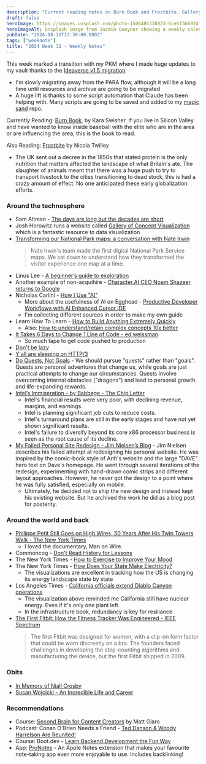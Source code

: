 ```yaml
---
description: "Current reading notes on Burn Book and Frostbite. Gallery of concept visualizations, transforming national park maps, how others use AI, doing quests, not goals, Intel’s Immiseration, going back on the high wire, and the first fitbit."
draft: false
heroImage: https://images.unsplash.com/photo-1506485338023-6ce5f36692df?ixlib=rb-4.0.3&ixid=M3wxMjA3fDB8MHxwaG90by1wYWdlfHx8fGVufDB8fHx8fA%3D%3D&auto=format&fit=crop&w=2370&q=80
heroImageAlt: Unsplash image from Jazmin Quaynor showing a weekly calendar
pubDate: "2024-08-12T17:30:00.000Z"
tags: ["weeknote"]
title: "2024 Week 32 - Weekly Notes"
---
```


This week marked a transition with my PKM where I made huge updates to my vault thanks to the [Ideaverse v1.5 migration](https://community.linkingyourthinking.com/c/ideaverse-pro/sections/143286/lessons/502483).

- I'm slowly migrating away from the PARA flow, although it will be a long time until resources and archive are going to be migrated
- A huge lift is thanks to some script automation that Claude has been helping with. Many scripts are going to be saved and added to my [magic sand](https://github.com/jermspeaks/magic-sand) repo.

Currently Reading: [Burn Book](https://www.amazon.com/Burn-Book-Tech-Love-Story-ebook/dp/B0CF72742R?dib=eyJ2IjoiMSJ9.XG3DBU2Hwxsjo3rxaWWreux9tW5LwTGVPI8W9usi_61xQaED7oc8JiZSFH77HOtXacFN7wbdZI1iZO9OKjxZFWpNEwmiklC6A61uTvYhuXK6tr5ILXHoAvkQNGmoOjsZXY4TNdSpXlYmrzVCxjrbdq8C1sjZWdxx5ssmEvYaGThW6Cm9p3h_J4eojchfBht7e52Gf2pcPx1C2stxE554aznCU8A-IM9clasyP0fV--jkw3xR7oq3J5G2kNjzGVOKKTnUCLWIBpLL6HHhB3XBX4203z1ufKePtL3RPWzbs8E.pupcMCuxsQOUfzmQcNCF_DJIPts4zUz7ax31HHo1cEc&dib_tag=se&keywords=burn+book&qid=1723481332&sr=8-1), by Kara Swisher. If you live in Silicon Valley and have wanted to know inside baseball with the elite who are in the area or are influencing the area, this is the book to read.

Also Reading: [Frostbite](https://www.amazon.com/Frostbite-Refrigeration-Changed-Planet-Ourselves-ebook/dp/B0CJTKZCTR) by Nicola Twilley

- The UK sent out a decree in the 1850s that stated protein is the only nutrition that matters affected the landscape of what Britain's ate. The slaughter of animals meant that there was a huge push to try to transport livestock to the cities transitioning to dead stock, this is had a crazy amount of effect. No one anticipated these early globalization efforts.

### Around the technosphere

- Sam Altman - [The days are long but the decades are short](https://blog.samaltman.com/the-days-are-long-but-the-decades-are-short)
- Josh Horowitz runs a website called [Gallery of Concept Visualization](https://conceptviz.github.io/?utm_source=thesephist&utm_medium=email&utm_campaign=when-i-was-your-age-i-had-to-draw-hands-to-point#/e30=) which is a fantastic resource to data visualization
- [Transforming our National Park maps: a conversation with Nate Irwin](https://felt.com/blog/national-park-map?utm_source=thesephist&utm_medium=email&utm_campaign=when-i-was-your-age-i-had-to-draw-hands-to-point)
  > Nate Irwin's team made the first digital National Park Service maps. We sat down to understand how they transformed the visitor experience one map at a time.
- Linus Lee - [A beginner’s guide to exploration](https://thesephist.com/posts/explore/?utm_source=thesephist&utm_medium=email&utm_campaign=when-i-was-your-age-i-had-to-draw-hands-to-point)
- Another example of non-acquihire - [Character.AI CEO Noam Shazeer returns to Google](https://techcrunch.com/2024/08/02/character-ai-ceo-noam-shazeer-returns-to-google/?utm_source=tldrai&guccounter=1)
- Nicholas Carlini - [How I Use "AI"](https://nicholas.carlini.com/writing/2024/how-i-use-ai.html?utm_source=tldrwebdev)
  - More about the usefulness of AI on Egghead - [Productive Developer Workflows with AI Enhanced Cursor IDE](https://egghead.io/courses/productive-developer-workflows-with-ai-enhanced-cursor-ide-a1c02522)
  - I'm collecting different sources in order to make my own guide
- Learn How To Learn - [How to Build Anything Extremely Quickly](https://learnhowtolearn.org/how-to-build-extremely-quickly/?utm_source=tldrwebdev)
  - Also: [How to understand/retain complex concepts 10x better](https://learnhowtolearn.org/how-to-understand-and-retain-any-concept-10x-better/?utm_source=tldrwebdev)
- [It Takes 6 Days to Change 1 Line of Code - ed weissman](https://edw519.posthaven.com/it-takes-6-days-to-change-1-line-of-code)
  - So much tape to get code pushed to production
- [Don't be lazy](https://www.sjo.com/dont-be-lazy/)
- [Y'all are sleeping on HTTP/3](https://kmcd.dev/posts/yall-are-sleeping-on-http3/?utm_source=tldrnewsletter)
- [Do Quests, Not Goals](https://www.raptitude.com/2024/08/do-quests-not-goals/) - We should pursue "quests" rather than "goals". Quests are personal adventures that change us, while goals are just practical attempts to change our circumstances. Quests involve overcoming internal obstacles ("dragons") and lead to personal growth and life-expanding rewards.
- [Intel’s Immiseration - by Babbage - The Chip Letter](https://thechipletter.substack.com/p/intels-immiseration)
  - Intel's financial results were very poor, with declining revenue, margins, and earnings.
  - Intel is planning significant job cuts to reduce costs.
  - Intel's turnaround plans are still in the early stages and have not yet shown significant results.
  - Intel's failure to diversify beyond its core x86 processor business is seen as the root cause of its decline.
- [My Failed Personal Site Redesign - Jim Nielsen’s Blog](https://blog.jim-nielsen.com/2024/my-failed-peronsal-site-redesign/) - Jim Nielsen describes his failed attempt at redesigning his personal website. He was inspired by the comic-book style of Anh's website and the large "DAVE" hero text on Dave's homepage. He went through several iterations of the redesign, experimenting with hand-drawn comic strips and different layout approaches. However, he never got the design to a point where he was fully satisfied, especially on mobile.
  - Ultimately, he decided not to ship the new design and instead kept his existing website. But he archived the work he did as a blog post for posterity.

### Around the world and back

- [Philippe Petit Still Goes on High Wires, 50 Years After His Twin Towers Walk - The New York Times](https://www.nytimes.com/2024/08/06/arts/philippe-petit-world-trade-center-50.html?campaign_id=9&emc=edit_nn_20240807&instance_id=131006&nl=the-morning&regi_id=197092347&segment_id=174425&te=1&user_id=53888c42b17ce2b613ad43a8e73d64ef)
  - I loved the documentary, Man on Wire.
- Commoncog - [Don't Read History for Lessons](https://commoncog.com/dont-read-history-for-lessons/)
- The New York Times - [How to Exercise to Improve Your Mood](https://www.nytimes.com/2024/07/30/well/move/exercise-boost-mood.html?campaign_id=190&emc=edit_ufn_20240808&instance_id=131127&nl=from-the-times&regi_id=197092347&segment_id=174546&te=1&user_id=53888c42b17ce2b613ad43a8e73d64ef)
- The New York Times - [How Does Your State Make Electricity?](https://www.nytimes.com/interactive/2024/08/02/climate/electricity-generation-us-states.html?campaign_id=190&emc=edit_ufn_20240808&instance_id=131157&nl=from-the-times&regi_id=197092347&segment_id=174583&te=1&user_id=53888c42b17ce2b613ad43a8e73d64ef)
  - The visualizations are excellent in tracking how the US is changing its energy landscape state by state
- Los Angeles Times - [California officials extend Diablo Canyon operations](https://www.latimes.com/environment/story/2023-12-14/california-energy-officials-vote-to-extend-diablo-canyon-operations)
  - The visualization above reminded me California still have nuclear energy. Even if it's only one plant left.
  - In the infrastructure book, redundancy is key for resiliance
- [The First Fitbit: How the Fitness Tracker Was Engineered - IEEE Spectrum](https://spectrum.ieee.org/fitbit)
  > The first Fitbit was designed for women, with a clip-on form factor that could be worn discreetly on a bra. The founders faced challenges in developing the step-counting algorithms and manufacturing the device, but the first Fitbit shipped in 2009.

### Obits

- [In Memory of Niall Crosby](https://blog.ag-grid.com/in-memory-of-niall-crosby/?utm_source=tldrwebdev)
- [Susan Wojcicki - An Incredible Life and Career](https://blog.google/inside-google/message-ceo/an-incredible-life-and-career/)

### Recommendations

- Course: [Second Brain for Content Creators](https://mega.nz/folder/nZY0hDqZ#4N7819NeBQokkNr1FKwRjw) by Matt Giaro
- Podcast: Conan O'Brien Needs a Friend - [Ted Danson & Woody Harrelson Are Reunited!](https://teamcoco.com/podcasts/conan-obrien-needs-a-friend/episodes/ted-danson-woody-harrelson-are-reunited?campaign_id=9&emc=edit_nn_20240803&instance_id=130638&nl=the-morning&regi_id=197092347&segment_id=174032&te=1&user_id=53888c42b17ce2b613ad43a8e73d64ef)
- Course: Boot.dev - [Learn Backend Development the Fun Way](https://www.boot.dev/?promo=PRIMEYT)
- App: [ProNotes](https://www.pronotes.app/) - An Apple Notes extension that makes your favourite note-taking app even more enjoyable to use. Includes backlinking!
